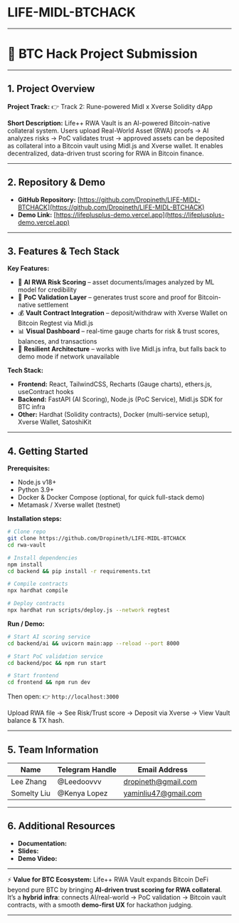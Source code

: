 # LIFE-MIDL-BTCHACK


---

# 📝 BTC Hack Project Submission

---

## 1. Project Overview

**Project Track:**
👉 Track 2: Rune-powered Midl x Xverse Solidity dApp

**Short Description:**
Life++ RWA Vault is an AI-powered Bitcoin-native collateral system.
Users upload Real-World Asset (RWA) proofs → AI analyzes risks → PoC validates trust → approved assets can be deposited as collateral into a Bitcoin vault using Midl.js and Xverse wallet.
It enables decentralized, data-driven trust scoring for RWA in Bitcoin finance.

---

## 2. Repository & Demo

* **GitHub Repository:** [https://github.com/Dropineth/LIFE-MIDL-BTCHACK](https://github.com/Dropineth/LIFE-MIDL-BTCHACK)
* **Demo Link:** [https://lifeplusplus-demo.vercel.app](https://lifeplusplus-demo.vercel.app)

---

## 3. Features & Tech Stack

**Key Features:**

* 🤖 **AI RWA Risk Scoring** – asset documents/images analyzed by ML model for credibility
* 🔐 **PoC Validation Layer** – generates trust score and proof for Bitcoin-native settlement
* 💰 **Vault Contract Integration** – deposit/withdraw with Xverse Wallet on Bitcoin Regtest via Midl.js
* 📊 **Visual Dashboard** – real-time gauge charts for risk & trust scores, balances, and transactions
* 🔄 **Resilient Architecture** – works with live Midl.js infra, but falls back to demo mode if network unavailable

**Tech Stack:**

* **Frontend:** React, TailwindCSS, Recharts (Gauge charts), ethers.js, useContract hooks
* **Backend:** FastAPI (AI Scoring), Node.js (PoC Service), Midl.js SDK for BTC infra
* **Other:** Hardhat (Solidity contracts), Docker (multi-service setup), Xverse Wallet, SatoshiKit

---

## 4. Getting Started

**Prerequisites:**

* Node.js v18+
* Python 3.9+
* Docker & Docker Compose (optional, for quick full-stack demo)
* Metamask / Xverse wallet (testnet)

**Installation steps:**

```bash
# Clone repo
git clone https://github.com/Dropineth/LIFE-MIDL-BTCHACK
cd rwa-vault

# Install dependencies
npm install
cd backend && pip install -r requirements.txt

# Compile contracts
npx hardhat compile

# Deploy contracts
npx hardhat run scripts/deploy.js --network regtest
```

**Run / Demo:**

```bash
# Start AI scoring service
cd backend/ai && uvicorn main:app --reload --port 8000

# Start PoC validation service
cd backend/poc && npm run start

# Start frontend
cd frontend && npm run dev
```

Then open:
👉 `http://localhost:3000`

Upload RWA file → See Risk/Trust score → Deposit via Xverse → View Vault balance & TX hash.

---

## 5. Team Information

| Name       | Telegram Handle | Email Address                                      |
| ---------- | --------------- | -----------------------------------------------    |
| Lee Zhang  | @Leedoovvv      | [dropineth@gmail.com](mailto:dropineth@gmail.com)  |
| Somelty Liu| @Kenya Lopez    | [yaminliu47@gmail.com](mailto:yaminliu47@gmail.com)|


---

## 6. Additional Resources

* **Documentation:** 
* **Slides:** 
* **Demo Video:**

---

⚡️ **Value for BTC Ecosystem:**
Life++ RWA Vault expands Bitcoin DeFi beyond pure BTC by bringing **AI-driven trust scoring for RWA collateral**.
It’s a **hybrid infra**: connects AI/real-world → PoC validation → Bitcoin vault contracts, with a smooth **demo-first UX** for hackathon judging.

---

